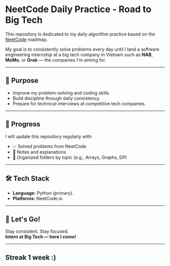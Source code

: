 # NeetCode Daily Practice - Road to Big Tech

This repository is dedicated to my daily algorithm practice based on the [NeetCode](https://neetcode.io/) roadmap.

My goal is to consistently solve problems every day until I land a software engineering internship at a big tech company in Vietnam such as **NAB**, **MoMo**, or **Grab** — the companies I'm aiming for.

---

## 📌 Purpose

- Improve my problem-solving and coding skills.
- Build discipline through daily consistency.
- Prepare for technical interviews at competitive tech companies.

---

## 📅 Progress

I will update this repository regularly with:

- ✅ Solved problems from NeetCode
- 🧠 Notes and explanations
- 📂 Organized folders by topic (e.g., Arrays, Graphs, DP)

---

## 🛠️ Tech Stack

- **Language:** Python (primary).
- **Platforms:** NeetCode.io

---

## 🚀 Let's Go!

Stay consistent. Stay focused.  
**Intern at Big Tech — here I come!**

---
## Streak 1 week :)